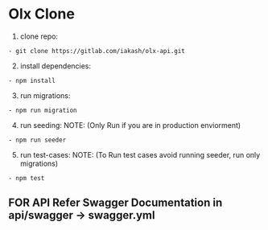 # Olx Clone

1. clone repo:
```
- git clone https://gitlab.com/iakash/olx-api.git
```
2. install dependencies:
```
- npm install
```
3. run migrations:
```
- npm run migration
```
4. run seeding:
NOTE: (Only Run if you are in production enviorment)
```
- npm run seeder
```
5. run test-cases:
NOTE: (To Run test cases avoid running seeder, run only migrations)
```
- npm test
```

## FOR API Refer Swagger Documentation in api/swagger -> swagger.yml